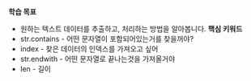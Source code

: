 
**학습 목표**  
- 원하는 텍스트 데이터를 추출하고, 처리하는 방법을 알아봅니다.
**핵심 키워드**
- str.contains  - 어떤 문자열이 포함되어있는거를 찾을꺼야?
- index   - 찾은 데이터의 인덱스를 가져오고 싶어 
- str.endwith  - 어떤 문자열로 끝나는것을 가져올거야
- len - 길이


